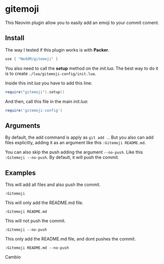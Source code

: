 # gitemoji

This Neovim plugin allow you to easily add an emoji to your commit coment.


## Install
The way I tested if this plugin works is with __Packer__.
```lua
use { "NeddM/gitemoji" }
```

You also need to call the __setup__ method on the _init.lua_. The best way to do it is to create `./lua/gitemoji-config/init.lua`.

Inside this _init.lua_ you have to add this line:
```lua
require("gitemoji").setup()
```

And then, call this file in the main _init.lua_:
```lua
require('gitemoji-config')
```

## Arguments
By default, the add command is apply as `git add .`. But you also can add files explicitly, adding it as an argument like this `:Gitemoji README.md`.

You can also skip the push adding the argument `--no-push`. Like this `:Gitemoji --no-push`. By default, it will push the commit.

## Examples

This will add all files and also push the commit.
```
:Gitemoji
```

This will only add the README.md file.
```
:Gitemoji README.md
```

This will not push the commit.
```
:Gitemoji --no-push
```

This only add the README.md file, and dont pushes the commit.
```
:Gitemoji README.md --no-push
```


Cambio
